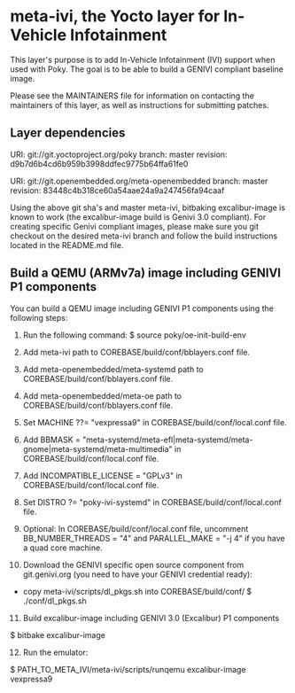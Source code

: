 meta-ivi, the Yocto layer for In-Vehicle Infotainment
=====================================================

This layer's purpose is to add In-Vehicle Infotainment (IVI) support when
used with Poky.  The goal is to be able to build a GENIVI compliant baseline
image.

Please see the MAINTAINERS file for information on contacting the maintainers
of this layer, as well as instructions for submitting patches.

Layer dependencies
------------------

URI: git://git.yoctoproject.org/poky
branch: master
revision: d9b7d6b4cd6b959b3998ddfec9775b64ffa61fe0

URI: git://git.openembedded.org/meta-openembedded
branch: master
revision: 83448c4b318ce60a54aae24a9a247456fa94caaf


Using the above git sha's and master meta-ivi, bitbaking excalibur-image is known to work (the excalibur-image build is Genivi 3.0 compliant).
For creating specific Genivi compliant images, please make sure you git checkout on the desired meta-ivi branch and follow the build instructions 
located in the README.md file.

Build a QEMU (ARMv7a) image including GENIVI P1 components
----------------------------------------------------------

You can build a QEMU image including GENIVI P1 components using the following steps:

1. Run the following command: $ source poky/oe-init-build-env

2. Add meta-ivi path to COREBASE/build/conf/bblayers.conf file.

3. Add meta-openembedded/meta-systemd path to COREBASE/build/conf/bblayers.conf file.

4. Add meta-openembedded/meta-oe path to COREBASE/build/conf/bblayers.conf file.

5. Set MACHINE ??= "vexpressa9" in COREBASE/build/conf/local.conf file.

6. Add BBMASK = "meta-systemd/meta-efl|meta-systemd/meta-gnome|meta-systemd/meta-multimedia" in COREBASE/build/conf/local.conf file.

7. Add INCOMPATIBLE_LICENSE = "GPLv3" in COREBASE/build/conf/local.conf file.

8. Set DISTRO ?= "poky-ivi-systemd" in COREBASE/build/conf/local.conf file.

9. Optional: In COREBASE/build/conf/local.conf file, uncomment BB_NUMBER_THREADS = "4" and PARALLEL_MAKE = "-j 4" if you have a quad core machine.

10. Download the GENIVI specific open source component from git.genivi.org (you need to have your GENIVI credential ready):
   - copy meta-ivi/scripts/dl_pkgs.sh into COREBASE/build/conf/
   $ ./conf/dl_pkgs.sh

11. Build excalibur-image including GENIVI 3.0 (Excalibur) P1 components

   $ bitbake excalibur-image

12. Run the emulator:

   $ PATH_TO_META_IVI/meta-ivi/scripts/runqemu excalibur-image vexpressa9
